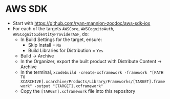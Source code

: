 # AWS SDK

* Start with https://github.com/ryan-mannion-zocdoc/aws-sdk-ios
* For each of the targets `AWSCore`, `AWSCognitoAuth`, `AWSCognitoIdentityProviderASF`, do:
  * In Build Settings for the target, ensure:
    * Skip Install = `No`
    * Build Libraries for Distribution = `Yes`
  * Build -> Archive
  * In the Organizer, export the built product with Distribute Content -> Archive
  * In the terminal, `xcodebuild -create-xcframework -framework "[PATH TO XCARCHIVE].xcarchive/Products/Library/Frameworks/[TARGET].framework" -output "[TARGET].xcframework"`
  * Copy the `[TARGET].xcframework` file into this repository

